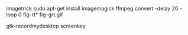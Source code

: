 imagetrick
sudo apt-get install imagemagick ffmpeg
convert -delay 20 -loop 0 fig-rt* fig-grt.gif

gtk-recordmydesktop screenkey
